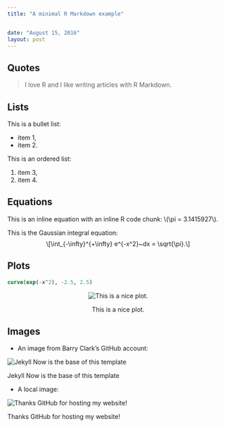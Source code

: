 ```yaml
---
title: "A minimal R Markdown example"


date: "August 15, 2016"
layout: post
---
```



<section class="main-content">
<div id="quotes" class="section level2">
<h2>Quotes</h2>
<blockquote>
<p>I love R and I like writing articles with R Markdown.</p>
</blockquote>
</div>
<div id="lists" class="section level2">
<h2>Lists</h2>
<p>This is a bullet list:</p>
<ul>
<li>item 1,</li>
<li>item 2.</li>
</ul>
<p>This is an ordered list:</p>
<ol style="list-style-type: decimal">
<li>item 3,</li>
<li>item 4.</li>
</ol>
</div>
<div id="equations" class="section level2">
<h2>Equations</h2>
<p>This is an inline equation with an inline R code chunk: <span class="math inline">\(\pi = 3.1415927\)</span>.</p>
<p>This is the Gaussian integral equation: <span class="math display">\[\int_{-\infty}^{+\infty} e^{-x^2}~dx = \sqrt{\pi}.\]</span></p>
</div>
<div id="plots" class="section level2">
<h2>Plots</h2>
<div class="sourceCode"><pre class="sourceCode r"><code class="sourceCode r"><span class="kw">curve</span>(<span class="kw">exp</span>(<span class="op">-</span>x<span class="op">^</span><span class="dv">2</span>), <span class="op">-</span><span class="fl">2.5</span>, <span class="fl">2.5</span>)</code></pre></div>
<div class="figure" style="text-align: center">
<img src="{{ site.url }}{{ site.baseurl }}\_knitr\{{ site.url }}{{ site.baseurl }}\knitr_files\knitr-minimal_files\figure-html\unnamed-chunk-1-1.png" alt="This is a nice plot."  />
<p class="caption">
This is a nice plot.
</p>
</div>
</div>
<div id="images" class="section level2">
<h2>Images</h2>
<ul>
<li>An image from Barry Clark’s GitHub account:</li>
</ul>
<div class="figure">
<img src="{{ site.url }}{{ site.baseurl }}\_knitr\https:\raw.githubusercontent.com\barryclark\jekyll-now\master\images\jekyll-logo.png" alt="Jekyll Now is the base of this template" />
<p class="caption">Jekyll Now is the base of this template</p>
</div>
<ul>
<li>A local image:</li>
</ul>
<div class="figure">
<img src="{{ site.url }}{{ site.baseurl }}\images\github-pages.jpg" alt="Thanks GitHub for hosting my website!" />
<p class="caption">Thanks GitHub for hosting my website!</p>
</div>
</div>
</section>
